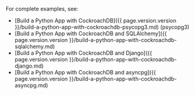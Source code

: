 For complete examples, see:

- [Build a Python App with CockroachDB]({{ page.version.version }}/build-a-python-app-with-cockroachdb-psycopg3.md) (psycopg3)
- [Build a Python App with CockroachDB and SQLAlchemy]({{ page.version.version }}/build-a-python-app-with-cockroachdb-sqlalchemy.md)
- [Build a Python App with CockroachDB and Django]({{ page.version.version }}/build-a-python-app-with-cockroachdb-django.md)
- [Build a Python App with CockroachDB and asyncpg]({{ page.version.version }}/build-a-python-app-with-cockroachdb-asyncpg.md)
